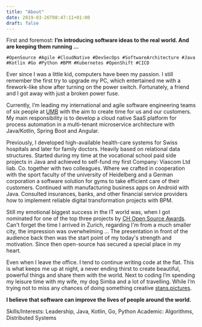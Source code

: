 ```yaml
---
title: "About"
date: 2019-03-26T08:47:11+01:00
draft: false
---
```


First and foremost: **I’m introducing software ideas to the real world. And are keeping them running …**

```
#OpenSource #Agile #CloudNative #DevSecOps #SoftwareArchitecture #Java #Kotlin #Go #Python #BPM #Kubernetes #OpenShift #CICD
```

Ever since I was a little kid, computers have been my passion. I still remember the first try to upgrade my PC, which entertained me with a firework-like show after turning on the power switch. Fortunately, a friend and I got away with just a broken power fuse. 

Currently, I’m leading my international and agile software engineering teams of six people at [UMB](www.umb.ch) with the aim to create time for us and our customers. My main responsibility is to develop a cloud native SaaS platform for process automation in a multi-tenant microservice architecture with Java/Kotlin, Spring Boot and Angular.

Previously, I developed high-available health-care systems for Swiss hospitals and later for family doctors. Heavily based on relational data structures. Started during my time at the vocational school paid side projects in Java and achieved to self-fund my first Company: Viascom Ltd liab. Co. together with two colleagues. Where we crafted in cooperation with the sport faculty of the university of Heidelberg and a German corporation a software solution for gyms to take efficient care of their customers. Continued with manufacturing business apps on Android with Java. Consulted insurances, banks, and other financial service providers how to implement reliable digital transformation projects with BPM. 

Still my emotional biggest success in the IT world was, when I got nominated for one of the top three projects by [CH Open Source Awards](https://www.ch-open.ch/). Can't forget the time I arrived in Zurich, regarding I'm from a much smaller city, the impression was overwhelming ... The presentation in front of the audience back then was the start point of my today's strength and motivation. Since then open-source has secured a special place in my heart.

Even when I leave the office. I tend to continue writing code at the flat. This is what keeps me up at night, a never ending thirst to create beautiful, powerful things and share them with the world. Next to coding I’m spending my leisure time with my wife, my dog Simba and a lot of travelling.  While I’m trying not to miss any chances of doing something creative [stans.pictures](www.stans.pictures).

**I believe that software can improve the lives of people around the world.**

Skills/Interests: Leadership, Java, Kotlin, Go, Python
Academic: Algorithms, Distributed Systems

